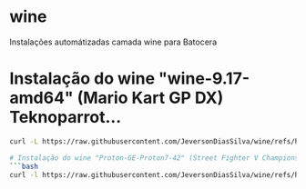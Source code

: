 # wine
Instalações automátizadas camada wine para Batocera

# Instalação do wine "wine-9.17-amd64" (Mario Kart GP DX) Teknoparrot...

```bash
curl -L https://raw.githubusercontent.com/JeversonDiasSilva/wine/refs/heads/main/wine-9.17-amd64.sh | bash

# Instalação do wine "Proton-GE-Proton7-42" (Street Fighter V Champions Edition) Windows
```bash
curl -l https://raw.githubusercontent.com/JeversonDiasSilva/wine/refs/heads/main/Proton-GE-Proton7-42.sh | bash
```


